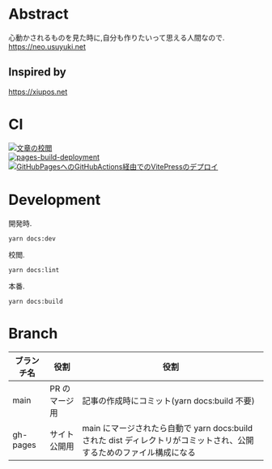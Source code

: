 # Abstract

心動かされるものを見た時に,自分も作りたいって思える人間なので.  
https://neo.usuyuki.net

## Inspired by

https://xiupos.net

# CI

[![文章の校閲](https://github.com/Usuyuki/neo.blog.usuyuki.net/actions/workflows/kouetu.yaml/badge.svg)](https://github.com/Usuyuki/neo.blog.usuyuki.net/actions/workflows/kouetu.yaml)  
[![pages-build-deployment](https://github.com/Usuyuki/neo.blog.usuyuki.net/actions/workflows/pages/pages-build-deployment/badge.svg)](https://github.com/Usuyuki/neo.blog.usuyuki.net/actions/workflows/pages/pages-build-deployment)  
[![GitHubPagesへのGitHubActions経由でのVitePressのデプロイ](https://github.com/Usuyuki/neo.blog.usuyuki.net/actions/workflows/deploy.yaml/badge.svg)](https://github.com/Usuyuki/neo.blog.usuyuki.net/actions/workflows/deploy.yaml)

# Development

開発時.

```
yarn docs:dev
```

校閲.

```
yarn docs:lint
```

本番.

```
yarn docs:build
```

# Branch

| ブランチ名 | 役割          | 役割                                                                                                                 |
| ---------- | ------------- | -------------------------------------------------------------------------------------------------------------------- |
| main       | PR のマージ用 | 記事の作成時にコミット(yarn docs:build 不要)                                                                         |
| gh-pages   | サイト公開用  | main にマージされたら自動で yarn docs:build された dist ディレクトリがコミットされ、公開するためのファイル構成になる |
